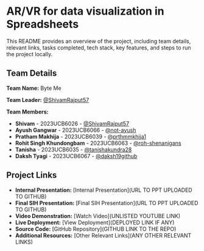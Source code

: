 # AR/VR for data visualization in Spreadsheets

This README provides an overview of the project, including team details, relevant links, tasks completed, tech stack, key features, and steps to run the project locally.

## Team Details

**Team Name:** Byte Me

**Team Leader:** [@ShivamRajput57](https://github.com/ShivamRajput57)

**Team Members:**

- **Shivam** - 2023UCB6026 - [@ShivamRajput57](https://github.com/ShivamRajput57)
- **Ayush Gangwar** - 2023UCB6066 - [@not-ayush](https://github.com/not-ayush)
- **Pratham Makhija** - 2023UCB6039 - [@prthmmkhija1](https://github.com/prthmmkhija1)
- **Rohit Singh Khundongbam** - 2023UCB6063 - [@roh-shenanigans](https://github.com/roh-shenanigans)
- **Tanisha** - 2023UCB6035 - [@tanishakundra28](https://github.com/tanishakundra28)
- **Daksh Tyagi** - 2023UCB6067 - [@daksh19github](https://github.com/daksh19github)

## Project Links

- **Internal Presentation:** [Internal Presentation](URL TO PPT UPLOADED TO GITHUB)
- **Final SIH Presentation:** [Final SIH Presentation](URL TO PPT UPLOADED TO GITHUB)
- **Video Demonstration:** [Watch Video](UNLISTED YOUTUBE LINK)
- **Live Deployment:** [View Deployment](DEPLOYED LINK IF ANY)
- **Source Code:** [GitHub Repository](GITHUB LINK TO THE REPO)
- **Additional Resources:** [Other Relevant Links](ANY OTHER RELEVANT LINKS)
